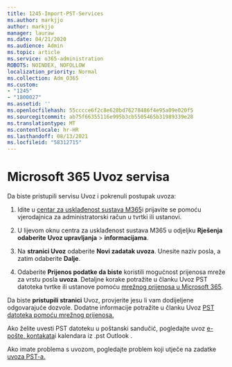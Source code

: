 ```yaml
---
title: 1245-Import-PST-Services
ms.author: markjjo
author: markjjo
manager: lauraw
ms.date: 04/21/2020
ms.audience: Admin
ms.topic: article
ms.service: o365-administration
ROBOTS: NOINDEX, NOFOLLOW
localization_priority: Normal
ms.collection: Adm_O365
ms.custom:
- "1245"
- "1800027"
ms.assetid: ''
ms.openlocfilehash: 55cccce6f2c8e628bd76278486f4e95a09e020f5
ms.sourcegitcommit: ab75f66355116e995b3cb5505465b31989339e28
ms.translationtype: MT
ms.contentlocale: hr-HR
ms.lasthandoff: 08/13/2021
ms.locfileid: "58312715"
---
```

# <a name="microsoft-365-import-service"></a>Microsoft 365 Uvoz servisa

Da biste pristupili servisu Uvoz i pokrenuli postupak uvoza:

1. Idite u [centar za usklađenost sustava M365](https://compliance.microsoft.com/)i prijavite se pomoću vjerodajnica za administratorski račun u tvrtki ili ustanovi.

1. U lijevom oknu centra za usklađenost sustava M365 u odjeljku **Rješenja odaberite** **Uvoz upravljanja**  >  **informacijama**.

1. Na **stranici Uvoz** odaberite **Novi zadatak uvoza**. Unesite naziv posla, a zatim odaberite **Dalje**.

1. Odaberite **Prijenos podatke da biste** koristili mogućnost prijenosa mreže za vrstu posla **uvoza**. Detaljne korake potražite u članku Uvoz PST datoteka tvrtke ili ustanove pomoću [mrežnog prijenosa u Microsoft 365](https://docs.microsoft.com/compliance/use-network-upload-to-import-pst-files).

Da biste **pristupili stranici** Uvoz, provjerite jesu li vam dodijeljene odgovarajuće dozvole. Dodatne informacije potražite u članku Uvoz [PST datoteka pomoću mrežnog prijenosa.](https://docs.microsoft.com/microsoft-365/compliance/importing-pst-files-to-office-365#using-network-upload-to-import-pst-files)

Ako želite uvesti PST datoteku u poštanski sandučić, pogledajte uvoz [e-pošte, kontakata](https://support.office.com/article/import-email-contacts-and-calendar-from-an-outlook-pst-file-431a8e9a-f99f-4d5f-ae48-ded54b3440ac)i kalendara iz .pst Outlook .

Ako imate problema s uvozom, pogledajte problem koji utječe na zadatke [uvoza PST-a.](https://docs.microsoft.com/office365/troubleshoot/pst-import-service/issues-with-pst-import-job)

